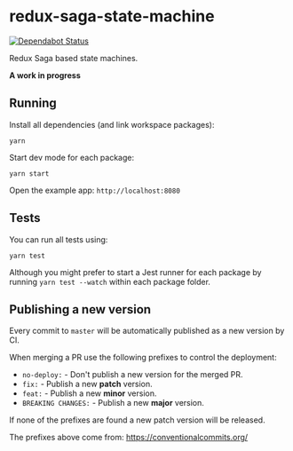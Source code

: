 # redux-saga-state-machine

[![Dependabot Status](https://api.dependabot.com/badges/status?host=github&identifier=130120161)](https://dependabot.com)

Redux Saga based state machines.

**A work in progress**

## Running

Install all dependencies (and link workspace packages):

```
yarn
```

Start dev mode for each package:

```
yarn start
```

Open the example app: `http://localhost:8080`

## Tests

You can run all tests using:

```
yarn test
```

Although you might prefer to start a Jest runner for each package by running `yarn test --watch` within each package folder.

## Publishing a new version

Every commit to `master` will be automatically published as a new version by CI.

When merging a PR use the following prefixes to control the deployment:

- `no-deploy:` - Don't publish a new version for the merged PR.
- `fix:` - Publish a new **patch** version.
- `feat:` - Publish a new **minor** version.
- `BREAKING CHANGES:` - Publish a new **major** version.

If none of the prefixes are found a new patch version will be released.

The prefixes above come from: https://conventionalcommits.org/
